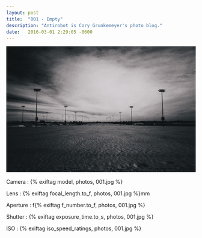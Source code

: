 ```yaml
---
layout: post
title:  "001 - Empty"
description: "Antirobot is Cory Grunkemeyer's photo blog."
date:   2016-03-01 2:29:05 -0600
---
```


![001 - Empty](/photos/001.jpg)

Camera
: {% exiftag model, photos, 001.jpg %}

Lens
: {% exiftag focal_length.to_f, photos, 001.jpg %}mm

Aperture
: f{% exiftag f_number.to_f, photos, 001.jpg %}

Shutter
: {% exiftag exposure_time.to_s, photos, 001.jpg %}

ISO
: {% exiftag iso_speed_ratings, photos, 001.jpg %}
